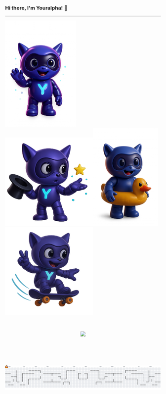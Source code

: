 ### Hi there, I'm Youralpha! 👋

---

<div style=" gap: 10px; align-items: center;">
  <img src="/img/yora2.png" alt="Foto Yora" height="345" /><img src="/img/yora5.png" alt="Foto Yora" height="285" /><img src="/img/yora1.png" alt="Foto Yora" height="315"/><img src="/img/yora4.png" alt="Foto Yora" height="285" />
</div>
</br>
<div>
  </br>
</div>
</br>

<div align="center">
  <img height="300" src="https://i.imgflip.com/5k8afw.png"  />
</div>

###
</br>
</br>
</br>
</br>
<picture>
  <source media="(prefers-color-scheme: dark)" srcset="https://raw.githubusercontent.com/AlphaIsYour/AlphaIsYour/output/pacman-contribution-graph-dark.svg">
  <source media="(prefers-color-scheme: light)" srcset="https://raw.githubusercontent.com/AlphaIsYour/AlphaIsYour/output/pacman-contribution-graph.svg">
  <img alt="pacman contribution graph" src="https://raw.githubusercontent.com/AlphaIsYour/AlphaIsYour/output/pacman-contribution-graph.svg">
</picture>

###
